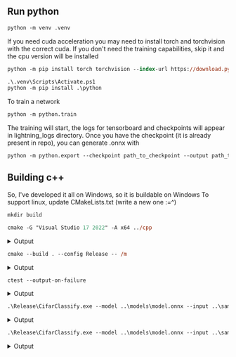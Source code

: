 ## Run python
```ps
python -m venv .venv
```
If you need cuda acceleration you may need to install torch and torchvision with the correct cuda.
If you don't need the training capabilities, skip it and the cpu version will be installed

```ps
python -m pip install torch torchvision --index-url https://download.pytorch.org/whl/cu118
```

```ps
.\.venv\Scripts\Activate.ps1
python -m pip install .\python
```

To train a network 
```ps
python -m python.train
```

The training will start, the logs for tensorboard and checkpoints will appear in lightning_logs directory. Once you have the checkpoint (it is already present in repo), you can generate .onnx with

```ps
python -m python.export --checkpoint path_to_checkpoint --output path_to_output
```


## Building c++
So, I've developed it all on Windows, so it is buildable on Windows
To support linux, update CMakeLists.txt (write a new one :=^)

```ps
mkdir build
```

```ps
cmake -G "Visual Studio 17 2022" -A x64 ../cpp
```
<details>
  <summary>Output</summary>
  -- Selecting Windows SDK version 10.0.22621.0 to target Windows 10.0.26100.
-- The CXX compiler identification is MSVC 19.37.32825.0
-- Detecting CXX compiler ABI info
-- Detecting CXX compiler ABI info - done
-- Check for working CXX compiler: C:/Program Files (x86)/Microsoft Visual Studio/2022/BuildTools/VC/Tools/MSVC/14.37.32822/bin/Hostx64/x64/cl.exe - skipped
-- Detecting CXX compile features
-- Detecting CXX compile features - done
-- The C compiler identification is MSVC 19.37.32825.0
-- Detecting C compiler ABI info
-- Detecting C compiler ABI info - done
-- Check for working C compiler: C:/Program Files (x86)/Microsoft Visual Studio/2022/BuildTools/VC/Tools/MSVC/14.37.32822/bin/Hostx64/x64/cl.exe - skipped
-- Detecting C compile features
-- Detecting C compile features - done
-- Performing Test CMAKE_HAVE_LIBC_PTHREAD
-- Performing Test CMAKE_HAVE_LIBC_PTHREAD - Failed
-- Looking for pthread_create in pthreads
-- Looking for pthread_create in pthreads - not found
-- Looking for pthread_create in pthread
-- Looking for pthread_create in pthread - not found
-- Found Threads: TRUE
-- Configuring done (4.4s)
-- Generating done (0.1s)
-- Build files have been written to: C:/Users/Oleksii/Documents/OnlineEducation/ComputerVision/cifar_classify/build
</details>

```ps
cmake --build . --config Release -- /m
```
<details>
  <summary>Output</summary>
  MSBuild version 17.7.2+d6990bcfa for .NET Framework

  1>Checking Build System
  Building Custom Rule C:/Users/Oleksii/Documents/OnlineEducation/ComputerVision/cifar_classify/cpp/ext/googletest-1.17
  .0/googlemock/CMakeLists.txt
  Building Custom Rule C:/Users/Oleksii/Documents/OnlineEducation/ComputerVision/cifar_classify/cpp/ext/googletest-1.17
  .0/googletest/CMakeLists.txt
  Building Custom Rule C:/Users/Oleksii/Documents/OnlineEducation/ComputerVision/cifar_classify/cpp/CMakeLists.txt
  Building Custom Rule C:/Users/Oleksii/Documents/OnlineEducation/ComputerVision/cifar_classify/cpp/ext/googletest-1.17
  .0/googlemock/CMakeLists.txt
  gtest-all.cc
  utils.cpp
  gtest-all.cc
  gtest-all.cc
  gmock-all.cc
  utils.vcxproj -> C:\Users\Oleksii\Documents\OnlineEducation\ComputerVision\cifar_classify\build\Release\utils.lib
  Building Custom Rule C:/Users/Oleksii/Documents/OnlineEducation/ComputerVision/cifar_classify/cpp/CMakeLists.txt
  main.cpp
  gmock-all.cc
  gmock_main.cc
  gtest.vcxproj -> C:\Users\Oleksii\Documents\OnlineEducation\ComputerVision\cifar_classify\build\lib\Release\gtest.lib
  Building Custom Rule C:/Users/Oleksii/Documents/OnlineEducation/ComputerVision/cifar_classify/cpp/ext/googletest-1.17
  .0/googletest/CMakeLists.txt
  gtest_main.cc
  Generating Code...
  Generating Code...
  gtest_main.vcxproj -> C:\Users\Oleksii\Documents\OnlineEducation\ComputerVision\cifar_classify\build\lib\Release\gtes
  t_main.lib
  CifarClassify.vcxproj -> C:\Users\Oleksii\Documents\OnlineEducation\ComputerVision\cifar_classify\build\Release\Cifar
  Classify.exe
  Building Custom Rule C:/Users/Oleksii/Documents/OnlineEducation/ComputerVision/cifar_classify/cpp/CMakeLists.txt
  test.cpp
  gmock.vcxproj -> C:\Users\Oleksii\Documents\OnlineEducation\ComputerVision\cifar_classify\build\lib\Release\gmock.lib
  gmock_main.vcxproj -> C:\Users\Oleksii\Documents\OnlineEducation\ComputerVision\cifar_classify\build\lib\Release\gmoc
  k_main.lib
  Tests.vcxproj -> C:\Users\Oleksii\Documents\OnlineEducation\ComputerVision\cifar_classify\build\Release\Tests.exe
  Building Custom Rule C:/Users/Oleksii/Documents/OnlineEducation/ComputerVision/cifar_classify/cpp/CMakeLists.txt
</details>

```ps
ctest --output-on-failure
```
<details>
  <summary>Output</summary>
  Test project C:/Users/Oleksii/Documents/OnlineEducation/ComputerVision/cifar_classify/build
    Start 1: TestPreprocessing.Normalize01
1/5 Test #1: TestPreprocessing.Normalize01 ..........   Passed    0.02 sec
    Start 2: TestPreprocessing.ResizeTo1x3x32x32
2/5 Test #2: TestPreprocessing.ResizeTo1x3x32x32 ....   Passed    0.02 sec
    Start 3: TestInference.ModelInitializes
3/5 Test #3: TestInference.ModelInitializes .........   Passed    0.08 sec
    Start 4: TestInference.ProbabilitiesAddsUpTo1
4/5 Test #4: TestInference.ProbabilitiesAddsUpTo1 ...   Passed    0.07 sec
    Start 5: TestInference.ExpectMeaningfulLabels
5/5 Test #5: TestInference.ExpectMeaningfulLabels ...   Passed    0.07 sec

100% tests passed, 0 tests failed out of 5

Total Test time (real) =   0.29 sec
</details>

```ps
.\Release\CifarClassify.exe --model ..\models\model.onnx --input ..\samples\cat.jpg
```
<details>
  <summary>Output</summary>
  class: cat, probability: 0.875078
</details>

```ps
.\Release\CifarClassify.exe --model ..\models\model.onnx --input ..\samples\automobile.jpg
```
<details>
  <summary>Output</summary>
  class: automobile, probability: 0.986446
</details>